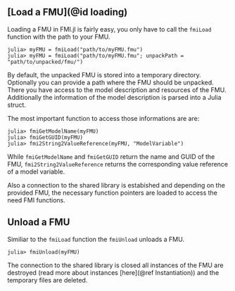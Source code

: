 ## [Load a FMU](@id loading)

Loading a FMU in FMI.jl is fairly easy, you only have to call the ```fmiLoad``` function with the path to your FMU.

```
julia> myFMU = fmiLoad("path/to/myFMU.fmu")
julia> myFMU = fmiLoad("path/to/myFMU.fmu"; unpackPath = "path/to/unpacked/fmu/")
```

By default, the unpacked FMU is stored into a temporary directory. Optionally you can provide a path where the FMU should be unpacked. There you have access to the model description and resources of the FMU. Additionally the information of the model description is parsed into a Julia struct.

The most important function to access those informations are are:

```
julia> fmiGetModelName(myFMU)
julia> fmiGetGUID(myFMU)
julia> fmi2String2ValueReference(myFMU, "ModelVariable")
```

While ```fmiGetModelName``` and ```fmiGetGUID``` return the name and GUID of the FMU, ```fmi2String2ValueReference``` returns the corresponding value reference of a model variable.

Also a connection to the shared library is estabished and depending on the provided FMU, the necessary function pointers are loaded to access the need FMI functions.

## Unload a FMU

Similiar to the ```fmiLoad``` function the ```fmiUnload``` unloads a FMU.

```
julia> fmiUnload(myFMU)
```

The connection to the shared library is closed all instances of the FMU are destroyed (read more about instances [here](@ref Instantiation)) and the temporary files are deleted.

<!--Vlt Doku zu der Stelle wo was erklärt wird-->
